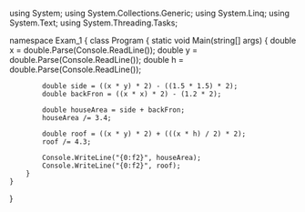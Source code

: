 using System;
using System.Collections.Generic;
using System.Linq;
using System.Text;
using System.Threading.Tasks;

namespace Exam_1
{
    class Program
    {
        static void Main(string[] args)
        {
            double x = double.Parse(Console.ReadLine());
            double y = double.Parse(Console.ReadLine());
            double h = double.Parse(Console.ReadLine());

            double side = ((x * y) * 2) - ((1.5 * 1.5) * 2);
            double backFron = ((x * x) * 2) - (1.2 * 2);

            double houseArea = side + backFron;
            houseArea /= 3.4;

            double roof = ((x * y) * 2) + (((x * h) / 2) * 2);
            roof /= 4.3;

            Console.WriteLine("{0:f2}", houseArea);
            Console.WriteLine("{0:f2}", roof);
        }
    }
}
